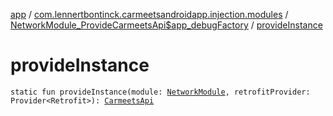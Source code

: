 [app](../../index.md) / [com.lennertbontinck.carmeetsandroidapp.injection.modules](../index.md) / [NetworkModule_ProvideCarmeetsApi$app_debugFactory](index.md) / [provideInstance](./provide-instance.md)

# provideInstance

`static fun provideInstance(module: `[`NetworkModule`](../-network-module/index.md)`, retrofitProvider: Provider<Retrofit>): `[`CarmeetsApi`](../../com.lennertbontinck.carmeetsandroidapp.networks/-carmeets-api/index.md)